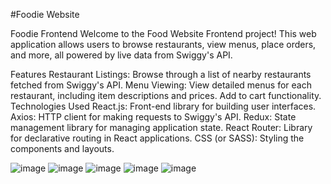 #Foodie Website



Foodie Frontend
Welcome to the Food Website Frontend project! This web application allows users to browse restaurants, view menus, place orders, and more, all powered by live data from Swiggy's API.

Features
Restaurant Listings: Browse through a list of nearby restaurants fetched from Swiggy's API.
Menu Viewing: View detailed menus for each restaurant, including item descriptions and prices.
Add to cart functionality.
Technologies Used
React.js: Front-end library for building user interfaces.
Axios: HTTP client for making requests to Swiggy's API.
Redux: State management library for managing application state.
React Router: Library for declarative routing in React applications.
CSS (or SASS): Styling the components and layouts.

![image](https://github.com/Akansha2004pandey/foodie1/assets/124514156/d9f43fb9-6262-45d3-af8e-9a52979af0de)
![image](https://github.com/Akansha2004pandey/foodie1/assets/124514156/aa0cd319-5fa2-437c-9216-239e7882eed0)
![image](https://github.com/Akansha2004pandey/foodie1/assets/124514156/c1664586-0ead-4495-900b-e3ff28d32be6)
![image](https://github.com/Akansha2004pandey/foodie1/assets/124514156/23511c7b-ff84-489b-9fb9-8c34c3bef435)
![image](https://github.com/Akansha2004pandey/foodie1/assets/124514156/318fcc9b-4811-4498-8bb3-e4a8e74f1940)





